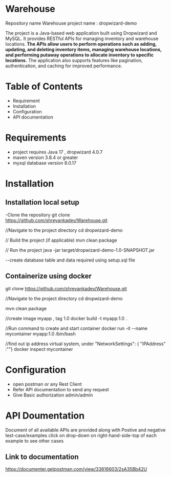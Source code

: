 # Warehouse

Repository name Warehouse
project name : dropwizard-demo

The project is a Java-based web application built using Dropwizard and MySQL. It provides RESTful APIs for managing inventory and warehouse locations.<b> The APIs allow users to perform operations such as adding, updating, and deleting inventory items, managing warehouse locations, and performing putaway operations to allocate inventory to specific locations.</b> The application also supports features like pagination, authentication, and caching for improved performance.

# Table of Contents
- Requirement
- Installation
- Configuration
- API documentation
# Requirements
- project requires Java 17 , dropwizard 4.0.7
- maven version 3.8.4 or greater
- mysql database version 8.0.17
# Installation

## Installation local setup

-Clone the repository
git clone https://github.com/shreyankadev/Warehouse.git

//Navigate to the project directory
cd dropwizard-demo

// Build the project (if applicable)
mvn clean package

// Run the project
java -jar target/dropwizard-demo-1.0-SNAPSHOT.jar

--create database table and data required using setup.sql file

## Containerize using docker

git clone https://github.com/shreyankadev/Warehouse.git

//Navigate to the project directory
cd dropwizard-demo

mvn clean package

//create image myapp , tag 1.0
docker build -t myapp:1.0 .

//Run command to create and start container
docker run -it --name mycontainer myapp:1.0 /bin/bash

//find out ip address virtual system, under "NetworkSettings": { "IPAddress" :""}
docker inspect mycontainer

# Configuration

- open postman or any Rest Client
- Refer API documentation to send any request
- Give Basic authorization admin/admin

# API Doumentation

Document of all available APIs are provided along with Postive and negative test-case/examples
click on drop-down on right-hand-side-top of each example to see other cases

## Link to documentation
https://documenter.getpostman.com/view/33816603/2sA35Bb42U




